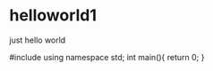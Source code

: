 # helloworld1
just hello world

#include <iostream>
using namespace std;
int main(){
    return 0;
}
